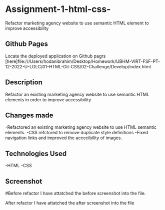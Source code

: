 # Assignment-1-html-css-
Refactor marketing agency website to use semantic HTML element to improve accessibility 

## Github Pages
Locate the deployed application on Github pagrs [here]file:///Users/hodanibrahim/Desktop/Homework/UBHM-VIRT-FSF-PT-12-2022-U-LOLC/01-HTML-Git-CSS/02-Challenge/Develop/index.html

## Description
Refactor an existing marketing agency website to use semantic HTML elements in order to improve accessibility

## Changes made
-Refactored an existing marketing agency website to use HTML semantic elements.
-CSS refctored to remove duplicate style definitions
-Fixed navigation links and  improved the accecibility of images.

## Technologies Used
-HTML
-CSS

## Screenshot

#Before refactor
I have attatched the before screenshot into the file.

After refactor
I have attatched the after screenshot into the file